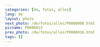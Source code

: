 ```yaml
---
categories: [de, fotos, alles]
lang: de
layout: photo
next_photo: /de/fotos/alles/P0000008.html
picname: P0000013
prev_photo: /de/fotos/alles/P0000016.html
tags: []
---
```

